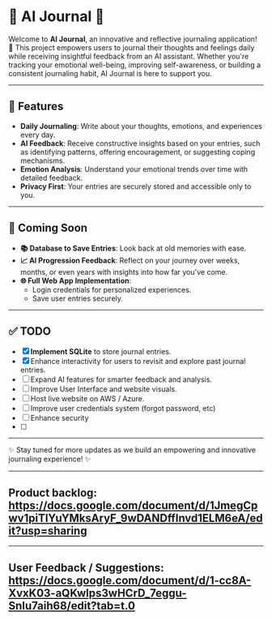 # 🌟 AI Journal 🌟

Welcome to **AI Journal**, an innovative and reflective journaling application! 🤖 This project empowers users to journal their thoughts and feelings daily while receiving insightful feedback from an AI assistant. Whether you're tracking your emotional well-being, improving self-awareness, or building a consistent journaling habit, AI Journal is here to support you.

---

## 🌻 Features

- **Daily Journaling**: Write about your thoughts, emotions, and experiences every day.
- **AI Feedback**: Receive constructive insights based on your entries, such as identifying patterns, offering encouragement, or suggesting coping mechanisms.
- **Emotion Analysis**: Understand your emotional trends over time with detailed feedback.
- **Privacy First**: Your entries are securely stored and accessible only to you.

---

## 🚀 Coming Soon

- **📚 Database to Save Entries**: Look back at old memories with ease.
- **📈 AI Progression Feedback**: Reflect on your journey over weeks, months, or even years with insights into how far you've come.
- **🌐 Full Web App Implementation**:
  - Login credentials for personalized experiences.
  - Save user entries securely.

---

## ✅ TODO

- [x] **Implement SQLite** to store journal entries.
- [x] Enhance interactivity for users to revisit and explore past journal entries.
- [ ] Expand AI features for smarter feedback and analysis.
- [ ] Improve User Interface and website visuals.
- [ ] Host live website on AWS / Azure.
- [ ] Improve user credentials system (forgot password, etc)
- [ ] Enhance security
- [ ] 

---

✨ Stay tuned for more updates as we build an empowering and innovative journaling experience! ✨

---

## Product backlog: https://docs.google.com/document/d/1JmegCpwv1piTIYuYMksAryF_9wDANDffInvd1ELM6eA/edit?usp=sharing

---

## User Feedback / Suggestions: https://docs.google.com/document/d/1-cc8A-XvxK03-aQKwlps3wHCrD_7eggu-SnIu7aih68/edit?tab=t.0
